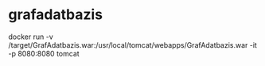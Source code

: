 # grafadatbazis

docker run -v /target/GrafAdatbazis.war:/usr/local/tomcat/webapps/GrafAdatbazis.war -it -p 8080:8080 tomcat